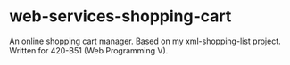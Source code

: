 # web-services-shopping-cart
An online shopping cart manager. Based on my xml-shopping-list project. Written for 420-B51 (Web Programming V).

